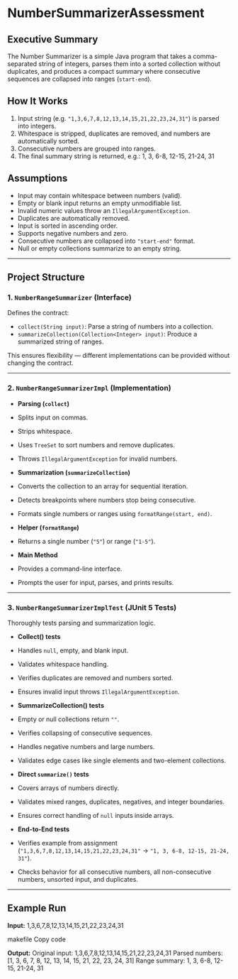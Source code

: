 # NumberSummarizerAssessment

## Executive Summary
The Number Summarizer is a simple Java program that takes a comma-separated string of integers, parses them into a sorted collection without duplicates, and produces a compact summary where consecutive sequences are collapsed into ranges (`start-end`).  

## How It Works
1. Input string (e.g. `"1,3,6,7,8,12,13,14,15,21,22,23,24,31"`) is parsed into integers.
2. Whitespace is stripped, duplicates are removed, and numbers are automatically sorted.
3. Consecutive numbers are grouped into ranges.
4. The final summary string is returned, e.g.:
1, 3, 6-8, 12-15, 21-24, 31

## Assumptions
- Input may contain whitespace between numbers (valid).
- Empty or blank input returns an empty unmodifiable list.
- Invalid numeric values throw an `IllegalArgumentException`.
- Duplicates are automatically removed.
- Input is sorted in ascending order.
- Supports negative numbers and zero.
- Consecutive numbers are collapsed into `"start-end"` format.
- Null or empty collections summarize to an empty string.

---
## Project Structure

### 1. `NumberRangeSummarizer` (Interface)
Defines the contract:
- `collect(String input)`: Parse a string of numbers into a collection.
- `summarizeCollection(Collection<Integer> input)`: Produce a summarized string of ranges.

This ensures flexibility — different implementations can be provided without changing the contract.

---

### 2. `NumberRangeSummarizerImpl` (Implementation)
- **Parsing (`collect`)**
- Splits input on commas.
- Strips whitespace.
- Uses `TreeSet` to sort numbers and remove duplicates.
- Throws `IllegalArgumentException` for invalid numbers.

- **Summarization (`summarizeCollection`)**
- Converts the collection to an array for sequential iteration.
- Detects breakpoints where numbers stop being consecutive.
- Formats single numbers or ranges using `formatRange(start, end)`.

- **Helper (`formatRange`)**
- Returns a single number (`"5"`) or range (`"1-5"`).

- **Main Method**
- Provides a command-line interface.
- Prompts the user for input, parses, and prints results.

---

### 3. `NumberRangeSummarizerImplTest` (JUnit 5 Tests)
Thoroughly tests parsing and summarization logic.

- **Collect() tests**
- Handles `null`, empty, and blank input.
- Validates whitespace handling.
- Verifies duplicates are removed and numbers sorted.
- Ensures invalid input throws `IllegalArgumentException`.

- **SummarizeCollection() tests**
- Empty or null collections return `""`.
- Verifies collapsing of consecutive sequences.
- Handles negative numbers and large numbers.
- Validates edge cases like single elements and two-element collections.

- **Direct `summarize()` tests**
- Covers arrays of numbers directly.
- Validates mixed ranges, duplicates, negatives, and integer boundaries.
- Ensures correct handling of `null` inputs inside arrays.

- **End-to-End tests**
- Verifies example from assignment (`"1,3,6,7,8,12,13,14,15,21,22,23,24,31"` → `"1, 3, 6-8, 12-15, 21-24, 31"`).
- Checks behavior for all consecutive numbers, all non-consecutive numbers, unsorted input, and duplicates.

---

## Example Run

**Input:**
1,3,6,7,8,12,13,14,15,21,22,23,24,31

makefile
Copy code

**Output:**
Original input: 1,3,6,7,8,12,13,14,15,21,22,23,24,31
Parsed numbers: [1, 3, 6, 7, 8, 12, 13, 14, 15, 21, 22, 23, 24, 31]
Range summary: 1, 3, 6-8, 12-15, 21-24, 31
